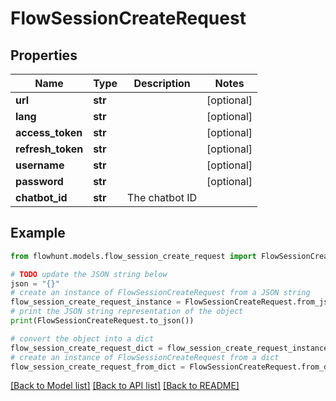 # FlowSessionCreateRequest


## Properties

Name | Type | Description | Notes
------------ | ------------- | ------------- | -------------
**url** | **str** |  | [optional] 
**lang** | **str** |  | [optional] 
**access_token** | **str** |  | [optional] 
**refresh_token** | **str** |  | [optional] 
**username** | **str** |  | [optional] 
**password** | **str** |  | [optional] 
**chatbot_id** | **str** | The chatbot ID | 

## Example

```python
from flowhunt.models.flow_session_create_request import FlowSessionCreateRequest

# TODO update the JSON string below
json = "{}"
# create an instance of FlowSessionCreateRequest from a JSON string
flow_session_create_request_instance = FlowSessionCreateRequest.from_json(json)
# print the JSON string representation of the object
print(FlowSessionCreateRequest.to_json())

# convert the object into a dict
flow_session_create_request_dict = flow_session_create_request_instance.to_dict()
# create an instance of FlowSessionCreateRequest from a dict
flow_session_create_request_from_dict = FlowSessionCreateRequest.from_dict(flow_session_create_request_dict)
```
[[Back to Model list]](../README.md#documentation-for-models) [[Back to API list]](../README.md#documentation-for-api-endpoints) [[Back to README]](../README.md)


